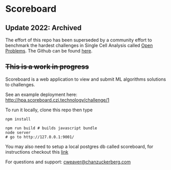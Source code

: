 # Scoreboard

## Update 2022: Archived

The effort of this repo has been superseded by a community effort to benchmark the hardest challenges in Single Cell Analysis called [Open Problems](https://openproblems.bio/). The Github can be found [here](https://github.com/openproblems-bio/openproblems).

## ~~This is a work in progress~~

Scoreboard is a web application to view and submit ML algorithms solutions to challenges.

See an example deployment here: http://hpa.scoreboard.czi.technology/challenge/1

To run it locally, clone this repo then type

    npm install

    npm run build # builds javascript bundle
    node server
    # go to http://127.0.0.1:9001/

You may also need to setup a local postgres db called scoreboard, for instructions checkout this [link](https://www.codementor.io/@engineerapart/getting-started-with-postgresql-on-mac-osx-are8jcopb)

For questions and support: cweaver@chanzuckerberg.com

